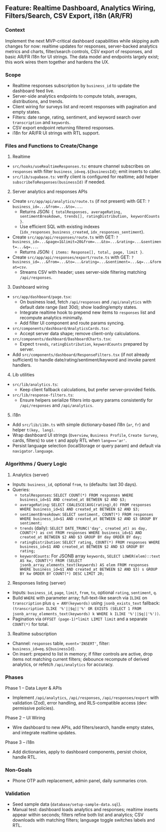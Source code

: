 ## Feature: Realtime Dashboard, Analytics Wiring, Filters/Search, CSV Export, i18n (AR/FR)

### Context
Implement the next MVP-critical dashboard capabilities while skipping auth changes for now: realtime updates for responses, server-backed analytics metrics and charts, filter/search controls, CSV export of responses, and basic AR/FR i18n for UI strings. The data model and endpoints largely exist; this work wires them together and hardens the UX.

### Scope
- Realtime responses subscription by `business_id` to update the dashboard feed live.
- Server-side analytics endpoints to compute totals, averages, distributions, and trends.
- Client wiring for surveys list and recent responses with pagination and empty states.
- Filters: date range, rating, sentiment, and keyword search over `transcription` and `keywords`.
- CSV export endpoint returning filtered responses.
- i18n for AR/FR UI strings with RTL support.

### Files and Functions to Create/Change

1) Realtime
- `src/hooks/useRealtimeResponses.ts`: ensure channel subscribes on `responses` with filter `business_id=eq.${businessId}`; emit inserts to caller.
- `src/lib/supabase.ts`: verify client is configured for realtime; add helper `subscribeToResponses(businessId)` if needed.

2) Server analytics and responses APIs
- Create `src/app/api/analytics/route.ts` (if not present) with GET: `?business_id=...&from=...&to=...`.
  - Returns JSON: `{ totalResponses, averageRating, sentimentBreakdown, trends[], ratingDistribution, keywordCounts }`.
  - Use efficient SQL with existing indexes (`idx_responses_business_created`, `idx_responses_sentiment`).
- Create `src/app/api/responses/route.ts` with GET: `?business_id=...&page=1&limit=20&from=...&to=...&rating=...&sentiment=...&q=...`.
  - Returns JSON: `{ items: Response[], total, page, limit }`.
- Create `src/app/api/responses/export/route.ts` with GET: `?business_id=...&from=...&to=...&rating=...&sentiment=...&q=...&format=csv`.
  - Streams CSV with header; uses server-side filtering matching `/api/responses`.

3) Dashboard wiring
- `src/app/dashboard/page.tsx`:
  - On business load, fetch `/api/responses` and `/api/analytics` with default date range (last 30d); show loading/empty states.
  - Integrate realtime hook to prepend new items to `responses` list and recompute analytics minimally.
  - Add filter UI component and route params syncing.
- `src/components/dashboard/AnalyticsCards.tsx`:
  - Accept server data shape; remove client-only calculations.
- `src/components/dashboard/DashboardCharts.tsx`:
  - Expect `trends`, `ratingDistribution`, `keywordCounts` prepared by server.
- Add `src/components/dashboard/ResponseFilters.tsx` (if not already sufficient) to handle date/rating/sentiment/keyword and invoke parent handlers.

4) Lib utilities
- `src/lib/analytics.ts`:
  - Keep client fallback calculations, but prefer server-provided fields.
- `src/lib/response-filters.ts`:
  - Ensure helpers serialize filters into query params consistently for `/api/responses` and `/api/analytics`.

5) i18n
- Add `src/lib/i18n.ts` with simple dictionary-based i18n (`ar`, `fr`) and helper `t(key, lang)`.
- Wrap dashboard UI strings (`Overview`, `Business Profile`, `Create Survey`, cards, filters) to use `t` and apply RTL when `lang==='ar'`.
- Persist language selection (localStorage or query param) and default via `navigator.language`.

### Algorithms / Query Logic

1) Analytics (server)
- Inputs: `business_id`, optional `from`, `to` (defaults: last 30 days).
- Queries:
  - `totalResponses`: `SELECT COUNT(*) FROM responses WHERE business_id=$1 AND created_at BETWEEN $2 AND $3;`
  - `averageRating`: `SELECT COALESCE(AVG(rating),0) FROM responses WHERE business_id=$1 AND created_at BETWEEN $2 AND $3;`
  - `sentimentBreakdown`: `SELECT sentiment, COUNT(*) FROM responses WHERE business_id=$1 AND created_at BETWEEN $2 AND $3 GROUP BY sentiment;`
  - `trends` (daily): `SELECT DATE_TRUNC('day', created_at) as day, COUNT(*) as cnt FROM responses WHERE business_id=$1 AND created_at BETWEEN $2 AND $3 GROUP BY day ORDER BY day;`
  - `ratingDistribution`: `SELECT rating, COUNT(*) FROM responses WHERE business_id=$1 AND created_at BETWEEN $2 AND $3 GROUP BY rating;`
  - `keywordCounts`: For JSONB array `keywords`, `SELECT LOWER(elem)::text AS kw, COUNT(*) FROM (SELECT jsonb_array_elements_text(keywords) AS elem FROM responses WHERE business_id=$1 AND created_at BETWEEN $2 AND $3) s GROUP BY kw ORDER BY COUNT(*) DESC LIMIT 20;`

2) Responses listing (server)
- Inputs: `business_id`, `page`, `limit`, `from`, `to`, optional `rating`, `sentiment`, `q`.
- Build `WHERE` with parameter array; full-text-like search via `ILIKE` on `transcription` plus `q = ANY(keywords)` using `jsonb_exists_text` fallback: `(transcription ILIKE '%'||$q||'%' OR EXISTS (SELECT 1 FROM jsonb_array_elements_text(keywords) k WHERE k ILIKE '%'||$q||'%'))`.
- Pagination via `OFFSET (page-1)*limit LIMIT limit` and a separate `COUNT(*)` for total.

3) Realtime subscription
- Channel: `responses` table, `event='INSERT'`, filter: `business_id=eq.${businessId}`.
- On insert: prepend to list in memory; if filter controls are active, drop items not matching current filters; debounce recompute of derived analytics, or refetch `/api/analytics` for accuracy.

### Phases

Phase 1 – Data Layer & APIs
- Implement `/api/analytics`, `/api/responses`, `/api/responses/export` with validation (Zod), error handling, and RLS-compatible access (dev: permissive policies).

Phase 2 – UI Wiring
- Wire dashboard to new APIs, add filters/search, handle empty states, and integrate realtime updates.

Phase 3 – i18n
- Add dictionaries, apply to dashboard components, persist choice, handle RTL.

### Non-Goals
- Phone OTP auth replacement, admin panel, daily summaries cron.

### Validation
- Seed sample data (`database/setup-sample-data.sql`).
- Manual test: dashboard loads analytics and responses; realtime inserts appear within seconds; filters refine both list and analytics; CSV downloads with matching filters; language toggle switches labels and RTL.


